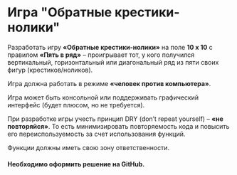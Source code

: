 # Игра "Обратные крестики-нолики"

Разработать игру **«Обратные крестики-нолики»** на поле **10 x 10** с правилом **«Пять в ряд»** – проигрывает тот, 
у кого получился вертикальный, горизонтальный или диагональный ряд из пяти своих фигур (крестиков/ноликов).  

Игра должна работать в режиме **«человек против компьютера»**.

Игра может быть консольной или поддерживать графический интерфейс (будет плюсом, но не требуется).

При разработке игры учесть принцип DRY (don’t repeat yourself) – **«не повторяйся»**. То есть минимизировать 
повторяемость кода и повысить его переиспользуемость за счет использования функций.

Функции должны иметь свою зону ответственности.

#### Необходимо оформить решение на GitHub.
